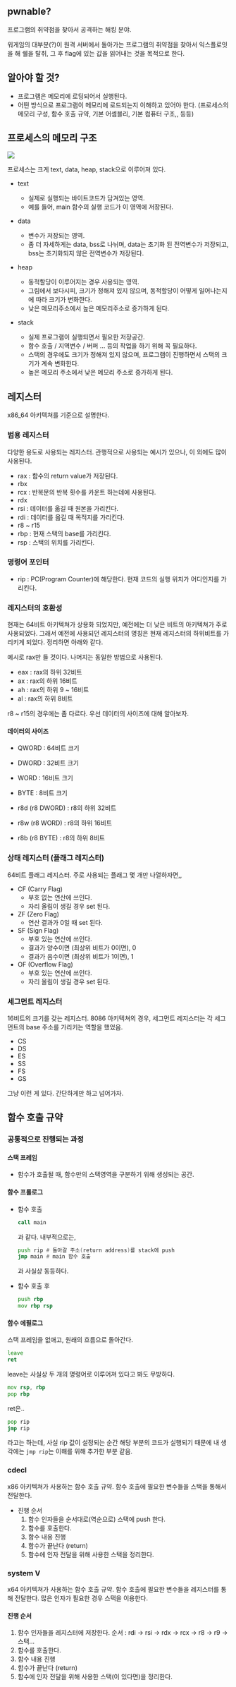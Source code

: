 ## pwnable?
프로그램의 취약점을 찾아서 공격하는 해킹 분야.

워게임의 대부분(?)이 원격 서버에서 돌아가는 프로그램의 취약점을 찾아서 익스플로잇을 해 쉘을 탈취, 그 후 flag에 있는 값을 읽어내는 것을 목적으로 한다.

## 알아야 할 것?
- 프로그램은 메모리에 로딩되어서 실행된다.
- 어떤 방식으로 프로그램이 메모리에 로드되는지 이해하고 있어야 한다. (프로세스의 메모리 구성, 함수 호출 규약, 기본 어셈블리, 기본 컴퓨터 구조,, 등등)

## 프로세스의 메모리 구조
![](https://velog.velcdn.com/images/dandb3/post/dc71f7a2-39da-465b-b23b-cfd46417e41b/image.png)

프로세스는 크게 text, data, heap, stack으로 이루어져 있다.
- text
  - 실제로 실행되는 바이트코드가 담겨있는 영역.
  - 예를 들어, main 함수의 실행 코드가 이 영역에 저장된다.
  
- data
  - 변수가 저장되는 영역.
  - 좀 더 자세하게는 data, bss로 나뉘며, data는 초기화 된 전역변수가 저장되고, bss는 초기화되지 않은 전역변수가 저장된다.
  
- heap
  - 동적할당이 이루어지는 경우 사용되는 영역.
  - 그림에서 보다시피, 크기가 정해져 있지 않으며, 동적할당이 어떻게 일어나는지에 따라 크기가 변화한다.
  - 낮은 메모리주소에서 높은 메모리주소로 증가하게 된다.
  
- stack
  - 실제 프로그램이 실행되면서 필요한 저장공간.
  - 함수 호출 / 지역변수 / 버퍼 ... 등의 작업을 하기 위해 꼭 필요하다.
  - 스택의 경우에도 크기가 정해져 있지 않으며, 프로그램이 진행하면서 스택의 크기가 계속 변화한다.
  - 높은 메모리 주소에서 낮은 메모리 주소로 증가하게 된다.
  
## 레지스터
x86_64 아키텍쳐를 기준으로 설명한다.

### 범용 레지스터
다양한 용도로 사용되는 레지스터. 관행적으로 사용되는 예시가 있으나, 이 외에도 많이 사용된다.

- rax : 함수의 return value가 저장된다.
- rbx
- rcx : 반복문의 반복 횟수를 카운트 하는데에 사용된다.
- rdx
- rsi : 데이터를 옮길 때 원본을 가리킨다.
- rdi : 데이터를 옮길 때 목적지를 가리킨다.
- r8 ~ r15
- rbp : 현재 스택의 base를 가리킨다.
- rsp : 스택의 위치를 가리킨다.

### 명령어 포인터
- rip : PC(Program Counter)에 해당한다. 현재 코드의 실행 위치가 어디인지를 가리킨다.

### 레지스터의 호환성
현재는 64비트 아키텍쳐가 상용화 되었지만, 예전에는 더 낮은 비트의 아키텍쳐가 주로 사용되었다.
그래서 예전에 사용되던 레지스터의 명칭은 현재 레지스터의 하위비트를 가리키게 되었다.
정리하면 아래와 같다.

예시로 rax만 들 것이다. 나머지는 동일한 방법으로 사용된다.
- eax : rax의 하위 32비트
- ax : rax의 하위 16비트
- ah : rax의 하위 9 ~ 16비트
- al : rax의 하위 8비트

r8 ~ r15의 경우에는 좀 다르다.
우선 데이터의 사이즈에 대해 알아보자.

#### 데이터의 사이즈
- QWORD : 64비트 크기
- DWORD : 32비트 크기
- WORD : 16비트 크기
- BYTE : 8비트 크기

- r8d (r8 DWORD) : r8의 하위 32비트
- r8w (r8 WORD) : r8의 하위 16비트
- r8b (r8 BYTE) : r8의 하위 8비트

### 상태 레지스터 (플래그 레지스터)
64비트 플래그 레지스터.
주로 사용되는 플래그 몇 개만 나열하자면,,
- CF (Carry Flag)
  - 부호 없는 연산에 쓰인다.
  - 자리 올림이 생길 경우 set 된다.
- ZF (Zero Flag)
  - 연산 결과가 0일 때 set 된다.
- SF (Sign Flag)
  - 부호 있는 연산에 쓰인다.
  - 결과가 양수이면 (최상위 비트가 0이면), 0
  - 결과가 음수이면 (최상위 비트가 1이면), 1
- OF (Overflow Flag)
  - 부호 있는 연산에 쓰인다.
  - 자리 올림이 생길 경우 set 된다.

### 세그먼트 레지스터
16비트의 크기를 갖는 레지스터.
8086 아키텍쳐의 경우, 세그먼트 레지스터는 각 세그먼트의 base 주소를 가리키는 역할을 했었음.

- CS
- DS
- ES
- SS
- FS
- GS

그냥 이런 게 있다. 간단하게만 하고 넘어가자.

## 함수 호출 규약
    
### 공통적으로 진행되는 과정

#### 스택 프레임
- 함수가 호출될 때, 함수만의 스택영역을 구분하기 위해 생성되는 공간.

#### 함수 프롤로그
- 함수 호출
  ```asm
  call main
  ```
  과 같다.
  내부적으로는,
  ```asm
  push rip # 돌아갈 주소(return address)를 stack에 push
  jmp main # main 함수 호출
  ```
  과 사실상 동등하다.

- 함수 호출 후
  ```asm
  push rbp
  mov rbp rsp
  ```

#### 함수 에필로그
스택 프레임을 없애고, 원래의 흐름으로 돌아간다.
```asm
leave
ret
```

leave는 사실상 두 개의 명령어로 이루어져 있다고 봐도 무방하다.
```asm
mov rsp, rbp
pop rbp
```

ret은..
```asm
pop rip
jmp rip
```
라고는 하는데, 사실 rip 값이 설정되는 순간 해당 부분의 코드가 실행되기 때문에 내 생각에는 ```jmp rip```는 이해를 위해 추가한 부분 같음.

### cdecl
  x86 아키텍쳐가 사용하는 함수 호출 규약.
  함수 호출에 필요한 변수들을 스택을 통해서 전달한다.
  - 진행 순서
    1. 함수 인자들을 순서대로(역순으로) 스택에 push 한다.
    2. 함수를 호출한다.
    3. 함수 내용 진행
    4. 함수가 끝난다 (return)
    5. 함수에 인자 전달을 위해 사용한 스택을 정리한다.

### system V
  x64 아키텍쳐가 사용하는 함수 호출 규약.
  함수 호출에 필요한 변수들을 레지스터를 통해 전달한다.
  많은 인자가 필요한 경우 스택을 이용한다.
  
#### 진행 순서
  1. 함수 인자들을 레지스터에 저장한다.
     순서 : rdi -> rsi -> rdx -> rcx -> r8 -> r9 -> 스택...
  2. 함수를 호출한다.
  3. 함수 내용 진행
  4. 함수가 끝난다 (return)
  5. 함수에 인자 전달을 위해 사용한 스택(이 있다면)을 정리한다.
